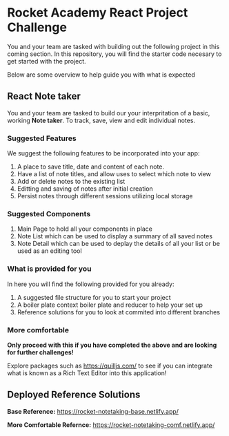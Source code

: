 # Rocket Academy React Project Challenge

You and your team are tasked with building out the following project in this coming section. In this repository, you will find the starter code necesary to get started with the project.

Below are some overview to help guide you with what is expected

## React Note taker

You and your team are tasked to build our your interpritation of a basic, working **Note taker**. To track, save, view and edit individual notes.

### Suggested Features

We suggest the following features to be incorporated into your app:

1. A place to save title, date and content of each note.
2. Have a list of note titles, and allow uses to select which note to view
3. Add or delete notes to the existing list
4. Editting and saving of notes after initial creation
5. Persist notes through different sessions utilizing local storage

### Suggested Components

1. Main Page to hold all your components in place
2. Note List which can be used to display a summary of all saved notes
3. Note Detail which can be used to deplay the details of all your list or be used as an editing tool

### What is provided for you

In here you will find the following provided for you already:

1. A suggested file structure for you to start your project
2. A boiler plate context boiler plate and reducer to help your set up
3. Reference solutions for you to look at commited into different branches

### More comfortable

**Only proceed with this if you have completed the above and are looking for further challenges!**

Explore packages such as https://quilljs.com/ to see if you can integrate what is known as a Rich Text Editor into this application!

## Deployed Reference Solutions

**Base Reference:** https://rocket-notetaking-base.netlify.app/

**More Comfortable Refernce:** https://rocket-notetaking-comf.netlify.app/
